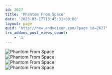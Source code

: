 ```yaml
---
id: 2627
title: 'Phantom From Space'
date: '2023-03-17T13:45:31+00:00'
layout: page
guid: 'http://new.andydixon.com/?page_id=2627'
trx_addons_post_views_count:
    - '1'
---
```


![Phantom From Space](https://i0.wp.com/assets.g8x2.ldn.idrivee2-23.com/posters/Phantom%20From%20Space%2001.jpg?w=1200&ssl=1 "Phantom From Space")  
![Phantom From Space](https://i0.wp.com/assets.g8x2.ldn.idrivee2-23.com/posters/Phantom%20From%20Space%2002.jpg?w=1200&ssl=1 "Phantom From Space")  
![Phantom From Space](https://i0.wp.com/assets.g8x2.ldn.idrivee2-23.com/posters/Phantom%20From%20Space%2003.jpg?w=1200&ssl=1 "Phantom From Space")  
![Phantom From Space](https://i0.wp.com/assets.g8x2.ldn.idrivee2-23.com/posters/Phantom%20From%20Space%2004.jpg?w=1200&ssl=1 "Phantom From Space")